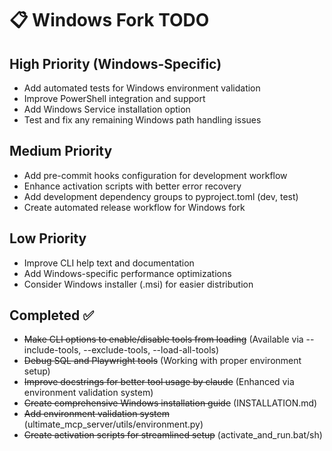 # 📋 Windows Fork TODO

## High Priority (Windows-Specific)
* Add automated tests for Windows environment validation
* Improve PowerShell integration and support  
* Add Windows Service installation option
* Test and fix any remaining Windows path handling issues

## Medium Priority
* Add pre-commit hooks configuration for development workflow
* Enhance activation scripts with better error recovery
* Add development dependency groups to pyproject.toml (dev, test)
* Create automated release workflow for Windows fork

## Low Priority  
* Improve CLI help text and documentation
* Add Windows-specific performance optimizations
* Consider Windows installer (.msi) for easier distribution

## Completed ✅
* ~~Make CLI options to enable/disable tools from loading~~ (Available via --include-tools, --exclude-tools, --load-all-tools)
* ~~Debug SQL and Playwright tools~~ (Working with proper environment setup)
* ~~Improve docstrings for better tool usage by claude~~ (Enhanced via environment validation system)
* ~~Create comprehensive Windows installation guide~~ (INSTALLATION.md)
* ~~Add environment validation system~~ (ultimate_mcp_server/utils/environment.py)
* ~~Create activation scripts for streamlined setup~~ (activate_and_run.bat/sh)